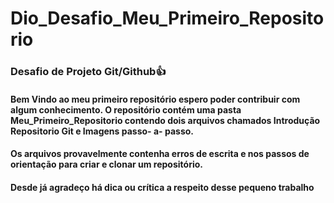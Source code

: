 # Dio_Desafio_Meu_Primeiro_Repositorio

### Desafio de Projeto Git/Github👍

#### Bem Vindo ao meu primeiro repositório espero poder contribuir com algum conhecimento. O repositório contém uma pasta Meu_Primeiro_Repositorio  contendo dois arquivos chamados Introdução Repositorio Git e Imagens passo- a- passo. 

#### Os arquivos provavelmente contenha erros de escrita e nos passos de orientação para criar e clonar um repositório. 

#### Desde já agradeço há dica ou crítica a respeito desse pequeno trabalho 




